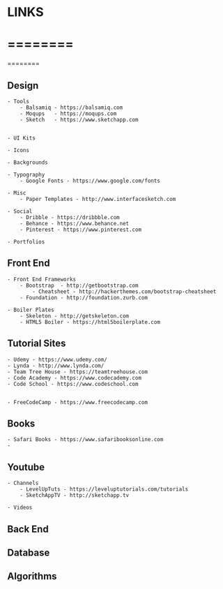 # LINKS
========
========
========


Design
-------
    - Tools
        - Balsamiq - https://balsamiq.com
        - Moqups   - https://moqups.com
        - Sketch   - https://www.sketchapp.com


    - UI Kits

    - Icons

    - Backgrounds

    - Typography
        - Google Fonts - https://www.google.com/fonts

    - Misc
        - Paper Templates - http://www.interfacesketch.com

    - Social
        - Dribble - https://dribbble.com
        - Behance - https://www.behance.net
        - Pinterest - https://www.pinterest.com

    - Portfolios



Front End
----------

    - Front End Frameworks
        - Bootstrap  - http://getbootstrap.com
            - Cheatsheet - http://hackerthemes.com/bootstrap-cheatsheet
        - Foundation - http://foundation.zurb.com

    - Boiler Plates
        - Skeleton - http://getskeleton.com
        - HTML5 Boiler - https://html5boilerplate.com

Tutorial Sites
--------------
    - Udemy - https://www.udemy.com/
    - Lynda - http://www.lynda.com/
    - Team Tree House - https://teamtreehouse.com
    - Code Academy - https://www.codecademy.com
    - Code School - https://www.codeschool.com


    - FreeCodeCamp - https://www.freecodecamp.com

Books
------
    - Safari Books - https://www.safaribooksonline.com
    -

Youtube
--------------

    - Channels
        - LevelUpTuts - https://leveluptutorials.com/tutorials
        - SketchAppTV - http://sketchapp.tv

    - Videos




Back End
--------

Database
--------

Algorithms
----------
